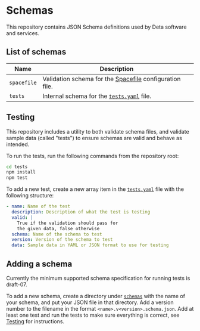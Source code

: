 # Schemas

This repository contains JSON Schema definitions used by Deta software and services.

## List of schemas

|Name|Description|
|--|--|
|`spacefile`|Validation schema for the [Spacefile](https://deta.space/docs/en/reference/spacefile) configuration file.|
|`tests`|Internal schema for the [`tests.yaml`](./tests/tests.yaml) file.|

## Testing

This repository includes a utility to both validate schema files, and validate sample data (called "tests") to ensure schemas are valid and behave as intended.

To run the tests, run the following commands from the repository root:

```bash
cd tests
npm install
npm test
```

To add a new test, create a new array item in the [`tests.yaml`](./tests/tests.yaml) file with the following structure:

```yaml
- name: Name of the test
  description: Description of what the test is testing
  valid: |
    True if the validation should pass for
    the given data, false otherwise
  schema: Name of the schema to test
  version: Version of the schema to test
  data: Sample data in YAML or JSON format to use for testing
```

## Adding a schema

Currently the minimum supported schema specification for running tests is draft-07.

To add a new schema, create a directory under [`schemas`](./schemas/) with the name of your schema, and put your JSON file in that directory. Add a version number to the filename in the format `<name>.v<version>.schema.json`. Add at least one test and run the tests to make sure everything is correct, see [Testing](#testing) for instructions.
